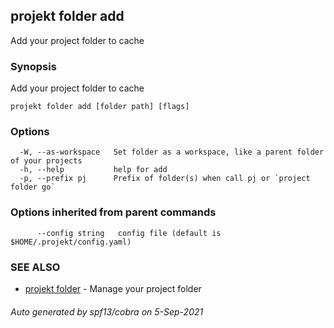 ## projekt folder add

Add your project folder to cache

### Synopsis

Add your project folder to cache

```
projekt folder add [folder path] [flags]
```

### Options

```
  -W, --as-workspace   Set folder as a workspace, like a parent folder of your projects
  -h, --help           help for add
  -p, --prefix pj      Prefix of folder(s) when call pj or `project folder go`
```

### Options inherited from parent commands

```
      --config string   config file (default is $HOME/.projekt/config.yaml)
```

### SEE ALSO

* [projekt folder](projekt_folder.md)	 - Manage your project folder

###### Auto generated by spf13/cobra on 5-Sep-2021
